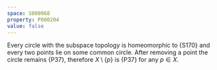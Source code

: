 ```yaml
---
space: S000068
property: P000204
value: false
---
```


Every circle with the subspace topology is homeomorphic to {S170} and every two points lie on some common circle.
After removing a point the circle remains {P37}, therefore $X\setminus\{p\}$ is {P37} for any $p\in X$.

